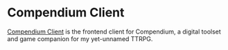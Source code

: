 # Compendium Client

[Compendium Client](https://compendium-356c.onrender.com) is the frontend client for Compendium, a digital toolset and game companion for my yet-unnamed TTRPG.
